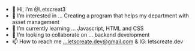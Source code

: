 - 👋 Hi, I’m @Letscreat3
- 👀 I’m interested in ... Creating a program that helps my department with asset management
- 🌱 I’m currently learning ... Javascript, HTML and CSS
- 💞️ I’m looking to collaborate on ... backend development
- 📫 How to reach me ...letscreate.dev@gmail.com & IG: letscreate.dev

<!---
Letscreat3/Letscreat3 is a ✨ special ✨ repository because its `README.md` (this file) appears on your GitHub profile.
You can click the Preview link to take a look at your changes.
--->
